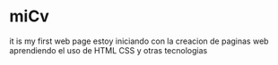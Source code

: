# miCv
it is my first web page 
estoy iniciando  con la creacion de paginas web aprendiendo el uso de HTML CSS y otras tecnologias 
